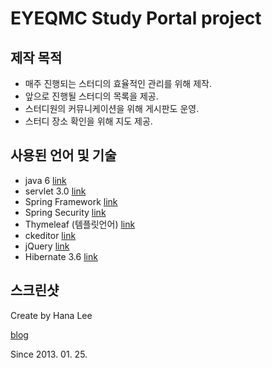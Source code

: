 EYEQMC Study Portal project
===========================

## 제작 목적
* 매주 진행되는 스터디의 효율적인 관리를 위해 제작.
* 앞으로 진행될 스터디의 목록을 제공.
* 스터디원의 커뮤니케이션을 위해 게시판도 운영.
* 스터디 장소 확인을 위해 지도 제공.

## 사용된 언어 및 기술
* java 6 [link](http://www.oracle.com/technetwork/java/javasebusiness/downloads/java-archive-downloads-javase6-419409.html)
* servlet 3.0 [link](http://download.oracle.com/otndocs/jcp/servlet-3.0-fr-oth-JSpec/)
* Spring Framework [link](http://projects.spring.io/spring-framework/)
* Spring Security [link](http://projects.spring.io/spring-security/)
* Thymeleaf (템플릿언어) [link](http://www.thymeleaf.org)
* ckeditor [link](http://ckeditor.com)
* jQuery [link](http://jquery.com)
* Hibernate 3.6 [link](http://hibernate.org)

## 스크린샷

Create by Hana Lee

[blog](http://www.leehana.co.kr)

Since 2013. 01. 25.

